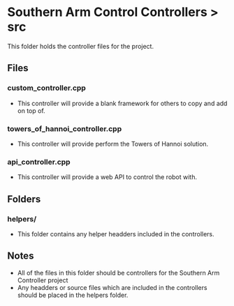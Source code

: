 # Southern Arm Control Controllers > src

This folder holds the controller files for the project.

## Files
### custom_controller.cpp
* This controller will provide a blank framework for others to copy and add on top of.

### towers_of_hannoi_controller.cpp
* This controller will provide perform the Towers of Hannoi solution.

### api_controller.cpp
* This controller will provide a web API to control the robot with.

## Folders
### helpers/
* This folder contains any helper headders included in the controllers.

## Notes
* All of the files in this folder should be controllers for the Southern Arm Controller project
* Any headders or source files which are included in the controllers should be placed in the helpers folder.

